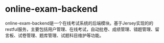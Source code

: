 # online-exam-backend
online-exam-backend是一个在线考试系统的后端模块。基于Jersey实现的的restful服务，主要包括用户管理、在线考试，自动批卷、成绩管理、错题管理、留言板、试卷管理、题库管理、试题科目维护等功能。

